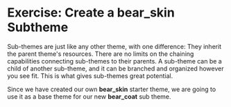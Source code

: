 # Exercise: Create a bear_skin Subtheme

Sub-themes are just like any other theme, with one difference: They inherit the parent theme's resources. There are no limits on the chaining capabilities connecting sub-themes to their parents. A sub-theme can be a child of another sub-theme, and it can be branched and organized however you see fit. This is what gives sub-themes great potential.

Since we have created our own **bear_skin** starter theme, we are going to use it as a base theme for our new **bear_coat** sub theme.